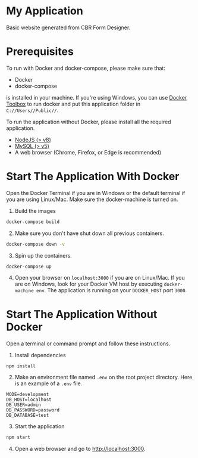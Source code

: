 # My Application
Basic website generated from CBR Form Designer.

# Prerequisites
To run with Docker and docker-compose, please make sure that:
- Docker
- docker-compose

is installed in your machine. If you're using Windows, you can use [Docker Toolbox](https://docs.docker.com/toolbox/toolbox_install_windows/) to run docker and put this application folder in `C://Users//Public//`.

To run the application without Docker, please install all the required application.
- [NodeJS (> v8)](https://nodejs.org/en/download/)
- [MySQL (> v5)](https://www.apachefriends.org/download.html)
- A web browser (Chrome, Firefox, or Edge is recommended)

# Start The Application With Docker
Open the Docker Terminal if you are in Windows or the default terminal if you are using Linux/Mac. Make sure the docker-machine is turned on.
1. Build the images
```sh
docker-compose build
```
2. Make sure you don't have shut down all previous containers.
```sh
docker-compose down -v
```
3. Spin up the containers.
```
docker-compose up
```
4. Open your browser on `localhost:3000` if you are on Linux/Mac. If you are on Windows, look for your Docker VM host by executing `docker-machine env`. The application is running on your `DOCKER_HOST` port `3000`.

# Start The Application Without Docker
Open a terminal or command prompt and follow these instructions.
1. Install dependencies
```sh
npm install
```
2. Make an environment file named `.env` on the root project directory. Here is an example of a `.env` file.
```
MODE=development
DB_HOST=localhost
DB_USER=admin
DB_PASSWORD=password
DB_DATABASE=test
```
3. Start the application
```sh
npm start
```
4. Open a web browser and go to [http://localhost:3000](http://localhost:3000).
